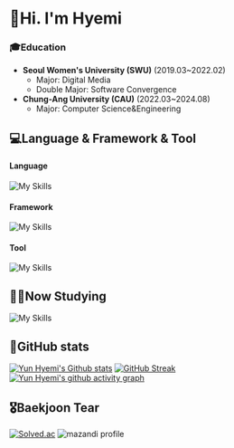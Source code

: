  # 👋Hi. I'm Hyemi
  ### 🎓Education
  - **Seoul Women's University (SWU)** (2019.03~2022.02)
    - Major: Digital Media
    - Double Major: Software Convergence
  - **Chung-Ang University (CAU)** (2022.03~2024.08)
    - Major: Computer Science&Engineering
 
  ## 💻Language & Framework & Tool
  #### Language
  ![My Skills](https://go-skill-icons.vercel.app/api/icons?i=py,c,cpp,java,kotlin,mysql)
  #### Framework
  ![My Skills](https://go-skill-icons.vercel.app/api/icons?i=androidstudio,spring)
  #### Tool
  ![My Skills](https://go-skill-icons.vercel.app/api/icons?i=pycharm,clion,idea,git,github,notion)

  ## ✍🏻Now Studying
  ![My Skills](https://go-skill-icons.vercel.app/api/icons?i=aws,docker,kubernetes)

  ## 🌱GitHub stats
  [![Yun Hyemi's Github stats](https://github-readme-stats.vercel.app/api?username=5a6io&show_icons=true&theme=tokyonight-duo&hide_border=true)](https://github.com/5a6io/5a6io) [![GitHub Streak](https://streak-stats.demolab.com?user=5a6io&theme=tokyonight-duo&hide_border=true)](https://git.io/streak-stats)
  [![Yun Hyemi's github activity graph](https://github-readme-activity-graph.vercel.app/graph?username=5a6io&theme=minimal&radius=5)](https://github.com/ashutosh00710/github-readme-activity-graph)
  
  ## 🎖️Baekjoon Tear
  [![Solved.ac](http://mazassumnida.wtf/api/v2/generate_badge?boj=osnmkiyc1358)](https://solved.ac/osnmkiyc1358)
  ![mazandi profile](http://mazandi.herokuapp.com/api?handle=osnmkiyc1358&theme=cold)
